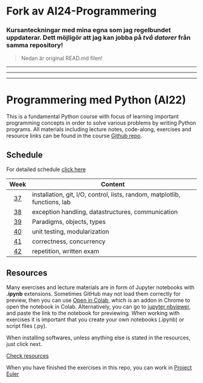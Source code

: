# Fork av AI24-Programmering
### Kursanteckningar med mina egna som jag regelbundet uppdaterar. Dett möjligör att jag kan jobba på *två datorer* från samma repository!
> Nedan är original READ.md filen!
---
---
---

# Programmering med Python (AI22)

This is a fundamental Python course with focus of learning important programming concepts in order to solve various problems by writing Python programs. All materials including lecture notes, code-along, exercises and resource links can be found in the course [Github repo][ghr].

[ghr]: https://github.com/pr0fez/AI24-Programmering



## Schedule

For detailed schedule [click here][time_sched]

[time_sched]: https://github.com/pr0fez/AI24-Programmering/blob/master/ScheduleAI24.md

|   Week   | Content                                                                                      |
| :------: | -------------------------------------------------------------------------------------------- |
| [37][w1] | installation, git, I/O, control, lists, random, matplotlib, functions, lab                             |
| [38][w2] | exception handling, datastructures, communication                           |
| [39][w3] | Paradigms, objects, types  |
| [40][w4] | unit testing, modularization
| [41][w5] | correctness, concurrency |                                                        
| [42][w6] | repetition, written exam                                              |

[w1]: https://github.com/pr0fez/AI24-Programmering/blob/master/Resources/Week1.md
[w2]: https://github.com/pr0fez/AI24-Programmering/blob/master/Resources/Week2.md
[w3]: https://github.com/pr0fez/AI24-Programmering/blob/master/Resources/Week3.md
[w4]: https://github.com/pr0fez/AI24-Programmering/blob/master/Resources/Week4.md
[w5]: https://github.com/pr0fez/AI24-Programmering/blob/master/Resources/Week5.md
[w6]: https://github.com/pr0fez/AI24-Programmering/blob/master/Resources/Week6.md

## Resources

Many exercises and lecture materials are in form of Jupyter notebooks with **.ipynb** extensions. Sometimes GitHub may not load them correctly for preview, then you can use [Open in Colab][colab_addon], which is an addon in Chrome to open the notebook in Colab. Alternatively, you can go to [jupyter nbviewer][nbviewer], and paste the link to the notebook for previewing. When working with exercises it is important that you create your own notebooks (.ipynb) or script files (.py).

[nbviewer]: https://nbviewer.jupyter.org/
[colab_addon]: https://chrome.google.com/webstore/detail/open-in-colab/iogfkhleblhcpcekbiedikdehleodpjo?hl=sv

When installing softwares, unless anything else is stated in the resources, just click next.

[Check resources](https://github.com/pr0fez/AI24-Programmering/tree/master/Resources)

When you have finished the exercises in this repo, you can work in [Project Euler](https://projecteuler.net/)
